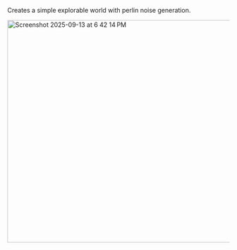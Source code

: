 Creates a simple explorable world with perlin noise generation.

<img width="509" height="504" alt="Screenshot 2025-09-13 at 6 42 14 PM" src="https://github.com/user-attachments/assets/63a639bf-093b-4335-a150-de9939579181" />
